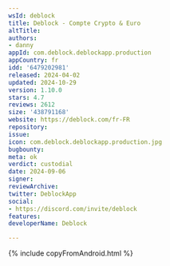 ```yaml
---
wsId: deblock
title: Deblock - Compte Crypto & Euro
altTitle: 
authors:
- danny
appId: com.deblock.deblockapp.production
appCountry: fr
idd: '6479202981'
released: 2024-04-02
updated: 2024-10-29
version: 1.10.0
stars: 4.7
reviews: 2612
size: '438791168'
website: https://deblock.com/fr-FR
repository: 
issue: 
icon: com.deblock.deblockapp.production.jpg
bugbounty: 
meta: ok
verdict: custodial
date: 2024-09-06
signer: 
reviewArchive: 
twitter: DeblockApp
social:
- https://discord.com/invite/deblock
features: 
developerName: Deblock

---
```


{% include copyFromAndroid.html %}